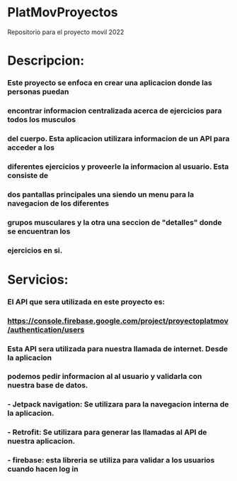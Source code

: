 # PlatMovProyectos
Repositorio  para el proyecto movil 2022


# Descripcion: 

### Este proyecto se enfoca en crear una aplicacion donde las personas puedan 
### encontrar informacion centralizada acerca de ejercicios para todos los musculos 
### del cuerpo. Esta aplicacion utilizara informacion de un API para acceder a los
### diferentes ejercicios y proveerle la informacion al usuario. Esta consiste de 
### dos pantallas principales una siendo un menu para la navegacion de los diferentes
### grupos musculares y la otra una seccion de "detalles" donde se encuentran los 
### ejercicios en si.



# Servicios: 

### El API que sera utilizada en este proyecto es: 
### https://console.firebase.google.com/project/proyectoplatmov/authentication/users
### Esta API sera utilizada para nuestra llamada de internet. Desde la aplicacion
### podemos pedir informacion al al usuario y validarla con nuestra base de datos.



### - Jetpack navigation: Se utilizara para la navegacion interna de la aplicacion.
### - Retrofit: Se utilizara para generar las llamadas al API de nuestra aplicacion.
### - firebase: esta libreria se utiliza para validar a los usuarios cuando hacen log in

